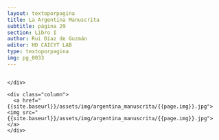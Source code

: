```yaml
---
layout: textoporpagina
title: La Argentina Manuscrita
subtitle: página 29
section: Libro I
author: Rui Díaz de Guzmán
editor: HD CAICYT LAB
type: textoporpagina
img: pg_0033
---
```


<div class="row">
    <div class="column">


    </div>

    <div class="column">
      <a href="{{site.baseurl}}/assets/img/argentina_manuscrita/{{page.img}}.jpg"><img src="{{site.baseurl}}/assets/img/argentina_manuscrita/{{page.img}}.jpg"></a>
    </div>
</div>